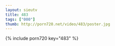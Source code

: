 ```yaml
--- 
layout: sieutv
title: 483
tags: ["000"]
thumb: http://porn720.net/video/483/poster.jpg
---
```

{% include porn720 key="483" %} 
